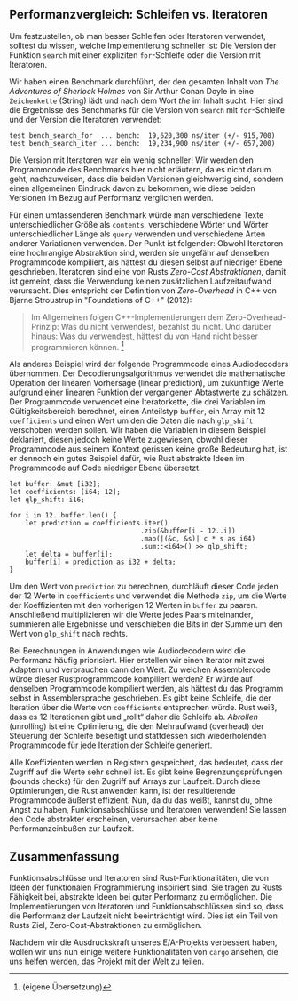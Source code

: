## Performanzvergleich: Schleifen vs. Iteratoren

Um festzustellen, ob man besser Schleifen oder Iteratoren verwendet, solltest
du wissen, welche Implementierung schneller ist: Die Version der Funktion
`search` mit einer expliziten `for`-Schleife oder die Version mit Iteratoren.

Wir haben einen Benchmark durchführt, der den gesamten Inhalt von *The
Adventures of Sherlock Holmes* von Sir Arthur Conan Doyle in eine `Zeichenkette`
(String) lädt und nach dem Wort *the* im Inhalt sucht. Hier sind die
Ergebnisse des Benchmarks für die Version von `search` mit `for`-Schleife und
der Version die Iteratoren verwendet:

```text
test bench_search_for  ... bench:  19,620,300 ns/iter (+/- 915,700)
test bench_search_iter ... bench:  19,234,900 ns/iter (+/- 657,200)
```
Die Version mit Iteratoren war ein wenig schneller! Wir werden den Programmcode
des Benchmarks hier nicht erläutern, da es nicht darum geht, nachzuweisen, dass
die beiden Versionen gleichwertig sind, sondern einen allgemeinen Eindruck davon
zu bekommen, wie diese beiden Versionen im Bezug auf Performanz verglichen
werden.

Für einen umfassenderen Benchmark würde man verschiedene Texte
unterschiedlicher Größe als `contents`, verschiedene Wörter und Wörter
unterschiedlicher Länge als `query` verwenden und verschiedene Arten anderer
Variationen verwenden. Der Punkt ist folgender: Obwohl Iteratoren eine
hochrangige Abstraktion sind, werden sie ungefähr auf denselben Programmcode
kompiliert, als hättest du diesen selbst auf niedriger Ebene geschrieben.
Iteratoren sind eine von Rusts *Zero-Cost Abstraktionen*, damit ist gemeint,
dass die Verwendung keinen zusätzlichen Laufzeitaufwand verursacht. Dies
entspricht der Definition von *Zero-Overhead* in C++ von Bjarne Stroustrup in
"Foundations of C++" (2012):

> Im Allgemeinen folgen C++-Implementierungen dem Zero-Overhead-Prinzip: Was
> du nicht verwendest, bezahlst du nicht. Und darüber hinaus: Was du verwendest,
> hättest du von Hand nicht besser programmieren können. [^1]

Als anderes Beispiel wird der folgende Programmcode eines Audiodecoders
übernommen. Der Decodierungsalgorithmus verwendet die mathematische Operation
der linearen Vorhersage (linear prediction), um zukünftige Werte aufgrund einer
linearen Funktion der vergangenen Abtastwerte zu schätzen. Der Programmcode
verwendet eine Iteratorkette, die drei Variablen im Gültigkeitsbereich
berechnet, einen Anteilstyp `buffer`, ein Array mit 12 `coefficients` und einen 
Wert um den die Daten die nach `glp_shift` verschoben werden sollen. Wir haben
die Variablen in diesem Beispiel deklariert, diesen jedoch keine Werte
zugewiesen, obwohl dieser Programmcode aus seinem Kontext gerissen keine große
Bedeutung hat, ist er dennoch ein gutes Beispiel dafür, wie Rust abstrakte Ideen
im Programmcode auf Code niedriger Ebene übersetzt.

```rust,ignore
let buffer: &mut [i32];
let coefficients: [i64; 12];
let qlp_shift: i16;

for i in 12..buffer.len() {
    let prediction = coefficients.iter()
                                 .zip(&buffer[i - 12..i])
                                 .map(|(&c, &s)| c * s as i64)
                                 .sum::<i64>() >> qlp_shift;
    let delta = buffer[i];
    buffer[i] = prediction as i32 + delta;
}
```

Um den Wert von `prediction` zu berechnen, durchläuft dieser Code jeden der 12
Werte in `coefficients` und verwendet die Methode `zip`, um die Werte der
Koeffizienten mit den vorherigen 12 Werten in `buffer` zu paaren. Anschließend
multiplizieren wir die Werte jedes Paars miteinander, summieren alle
Ergebnisse und verschieben die Bits in der Summe um den Wert von `glp_shift` nach
rechts.

Bei Berechnungen in Anwendungen wie Audiodecodern wird die Performanz häufig
priorisiert. Hier erstellen wir einen Iterator mit zwei Adaptern und verbrauchen
dann den Wert. Zu welchen Assemblercode würde dieser Rustprogrammcode
kompiliert werden? Er würde auf denselben Programmcode kompiliert werden, als
hättest du das Programm selbst in Assemblersprache geschrieben. Es gibt keine
Schleife, die der Iteration über die Werte von `coefficients` entsprechen würde.
Rust weiß, dass es 12 Iterationen gibt und „rollt“ daher die Schleife ab.
*Abrollen* (unrolling) ist eine Optimierung, die den Mehraufwand (overhead) der
Steuerung der Schleife beseitigt und stattdessen sich wiederholenden
Programmcode für jede Iteration der Schleife generiert.

Alle Koeffizienten werden in Registern gespeichert, das bedeutet, dass der
Zugriff auf die Werte sehr schnell ist. Es gibt keine Begrenzungsprüfungen (bounds
checks) für den Zugriff auf Arrays zur Laufzeit. Durch diese Optimierungen, die
Rust anwenden kann, ist der resultierende Programmcode äußerst effizient. Nun,
da du das weißt, kannst du, ohne Angst zu haben, Funktionsabschlüsse und
Iteratoren verwenden! Sie lassen den Code abstrakter erscheinen, verursachen
aber keine Performanzeinbußen zur Laufzeit.

## Zusammenfassung

Funktionsabschlüsse und Iteratoren sind Rust-Funktionalitäten, die von Ideen der
funktionalen Programmierung inspiriert sind. Sie tragen zu Rusts Fähigkeit bei,
abstrakte Ideen bei guter Performanz zu ermöglichen. Die Implementierungen von
Iteratoren und Funktionsabschlüssen sind so, dass die Performanz der Laufzeit
nicht beeinträchtigt wird. Dies ist ein Teil von Rusts Ziel,
Zero-Cost-Abstraktionen zu ermöglichen.

Nachdem wir die Ausdruckskraft unseres E/A-Projekts verbessert haben, wollen
wir uns nun einige weitere Funktionalitäten von `cargo` ansehen, die uns helfen
werden, das Projekt mit der Welt zu teilen.

[^1]: (eigene Übersetzung) 
